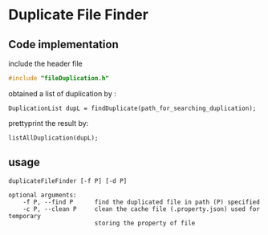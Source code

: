 # Duplicate File Finder


## Code implementation
include the header file
```c
#include "fileDuplication.h"
```
obtained a list of duplication by :
```
DuplicationList dupL = findDuplicate(path_for_searching_duplication);
```
prettyprint the result by:
```
listAllDuplication(dupL);
```

## usage
```
duplicateFileFinder [-f P] [-d P] 

optional arguments:
    -f P, --find P      find the duplicated file in path (P) specified
    -c P, --clean P     clean the cache file (.property.json) used for temporary
                        storing the property of file
```
